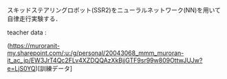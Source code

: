 スキッドステアリングロボット(SSR2)をニューラルネットワーク(NN)を用いて自律走行実験する．

teacher data :

(https://muroranit-my.sharepoint.com/:u:/g/personal/20043068_mmm_muroran-it_ac_jp/EW3JrT4Qc2FLv4XZDQQAzXkBjjGTF9sr99w809OttwJUJw?e=LjS0YQ)[訓練データ]
